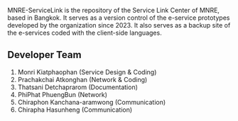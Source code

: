 MNRE-ServiceLink is the repository of the Service Link Center of MNRE, based in Bangkok. It serves as a version control of the e-service prototypes developed by the organization since 2023. It also serves as a backup site of the e-services coded with the client-side languages.

## Developer Team
1. Monri Kiatphaophan (Service Design & Coding)
2. Prachakchai Atkonghan (Network & Coding)
3. Thatsani Detchaprarom (Documentation)
4. PhiPhat PhuengBun (Network)
5. Chiraphon Kanchana-aramwong (Communication)
6. Chirapha Hasunheng (Communication)
